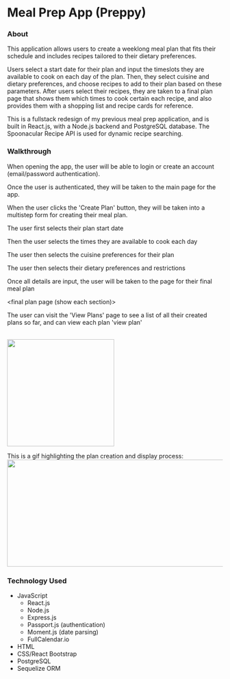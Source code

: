 # Meal Prep App (Preppy)

### About

This application allows users to create a weeklong meal plan that fits their schedule and includes recipes tailored to their dietary preferences. 

Users select a start date for their plan and input the timeslots they are available to cook on each day of the plan. Then, they select cuisine and dietary preferences, and choose recipes to add to their plan based on these parameters. After users select their recipes, they are taken to a final plan page that shows them which times to cook certain each recipe, and also provides them with a shopping list and recipe cards for reference.

This is a fullstack redesign of my previous meal prep application, and is built in React.js, with a Node.js backend and PostgreSQL database. The Spoonacular Recipe API is used for dynamic recipe searching.

### Walkthrough

When opening the app, the user will be able to login or create an account (email/password authentication).

<login signup screens>



Once the user is authenticated, they will be taken to the main page for the app.

<main page>



When the user clicks the 'Create Plan' button, they will be taken into a multistep form for creating their meal plan. 

The user first selects their plan start date

<start date page>



Then the user selects the times they are available to cook each day

<time select page>



The user then selects the cuisine preferences for their plan

<cuisines page>



The user then selects their dietary preferences and restrictions

<preferences page>



Once all details are input, the user will be taken to the page for their final meal plan


<final plan page (show each section)>



The user can visit the 'View Plans' page to see a list of all their created plans so far, and can view each plan 'view plan'

<view plans page>




<br>
<img src="/public/assets/images/signup.PNG" width="250" height="250"/>


This is a gif highlighting the plan creation and display process:
<br>
<img src="/public/assets/images/walkthrough_1.gif" width="600" height="250"/>


### Technology Used

* JavaScript
  * React.js
  * Node.js
  * Express.js
  * Passport.js (authentication)
  * Moment.js (date parsing)
  * FullCalendar.io
* HTML
* CSS/React Bootstrap
* PostgreSQL
 * Sequelize ORM

